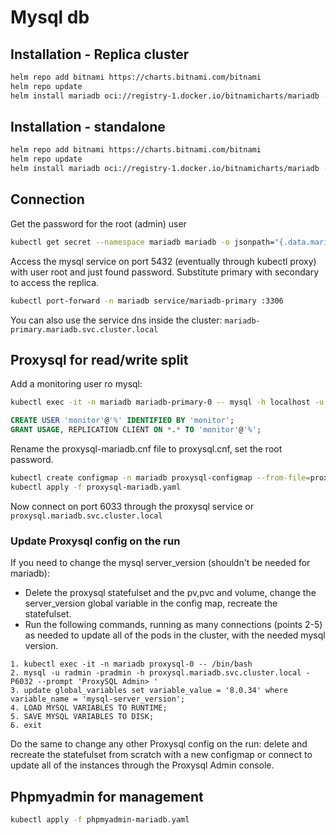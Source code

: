 # Mysql db

## Installation - Replica cluster

```bash
helm repo add bitnami https://charts.bitnami.com/bitnami
helm repo update
helm install mariadb oci://registry-1.docker.io/bitnamicharts/mariadb --namespace mariadb --create-namespace --set metrics.enabled=true --set metrics.serviceMonitor.enabled=true --set metrics.serviceMonitor.labels.release=kube-prometheus-stack --set primary.persistence.storageClass=longhorn-nvme --set primary.persistence.size=15Gi --set primary.persistence.accessModes={ReadWriteMany} --set secondary.persistence.storageClass=longhorn-nvme --set secondary.persistence.size=15Gi --set secondary.persistence.accessModes={ReadWriteMany} --set architecture=replication --set secondary.replicaCount=2 --set primary.livenessProbe.initialDelaySeconds=210 --set primary.readinessProbe.initialDelaySeconds=210 --set secondary.livenessProbe.initialDelaySeconds=240 --set secondary.readinessProbe.initialDelaySeconds=240
```

## Installation - standalone

```bash
helm repo add bitnami https://charts.bitnami.com/bitnami
helm repo update
helm install mariadb oci://registry-1.docker.io/bitnamicharts/mariadb --namespace mariadb --create-namespace --set metrics.enabled=true --set metrics.serviceMonitor.enabled=true --set metrics.serviceMonitor.labels.release=kube-prometheus-stack --set primary.persistence.storageClass=longhorn-nvme --set primary.persistence.size=15Gi --set primary.persistence.accessModes={ReadWriteMany} --set primary.livenessProbe.initialDelaySeconds=210 --set primary.readinessProbe.initialDelaySeconds=210
```

## Connection

Get the password for the root (admin) user

```bash
kubectl get secret --namespace mariadb mariadb -o jsonpath="{.data.mariadb-root-password}" | base64 -d
```

Access the mysql service on port 5432 (eventually through kubectl proxy) with user root and just found password.
Substitute primary with secondary to access the replica.

```bash
kubectl port-forward -n mariadb service/mariadb-primary :3306
```

You can also use the service dns inside the cluster: `mariadb-primary.mariadb.svc.cluster.local`

## Proxysql for read/write split

Add a monitoring user ro mysql:

```bash
kubectl exec -it -n mariadb mariadb-primary-0 -- mysql -h localhost -u root -pPASSWORD
```

```sql
CREATE USER 'monitor'@'%' IDENTIFIED BY 'monitor';
GRANT USAGE, REPLICATION CLIENT ON *.* TO 'monitor'@'%';
```

Rename the proxysql-mariadb.cnf file to proxysql.cnf, set the root password.

```bash
kubectl create configmap -n mariadb proxysql-configmap --from-file=proxysql.cnf
kubectl apply -f proxysql-mariadb.yaml
```

Now connect on port 6033 through the proxysql service or `proxysql.mariadb.svc.cluster.local`

### Update Proxysql config on the run

If you need to change the mysql server_version (shouldn't be needed for mariadb):

- Delete the proxysql statefulset and the pv,pvc and volume, change the server_version global variable in the config map, recreate the statefulset.
- Run the following commands, running as many connections (points 2-5) as needed to update all of the pods in the cluster, with the needed mysql version.

```
1. kubectl exec -it -n mariadb proxysql-0 -- /bin/bash
2. mysql -u radmin -pradmin -h proxysql.mariadb.svc.cluster.local -P6032 --prompt 'ProxySQL Admin> '
3. update global_variables set variable_value = '8.0.34' where variable_name = 'mysql-server_version';
4. LOAD MYSQL VARIABLES TO RUNTIME;
5. SAVE MYSQL VARIABLES TO DISK;
6. exit
```

Do the same to change any other Proxysql config on the run: delete and recreate the statefulset from scratch with a new configmap or connect to update all of the instances through the Proxysql Admin console.

## Phpmyadmin for management

```bash
kubectl apply -f phpmyadmin-mariadb.yaml
```
